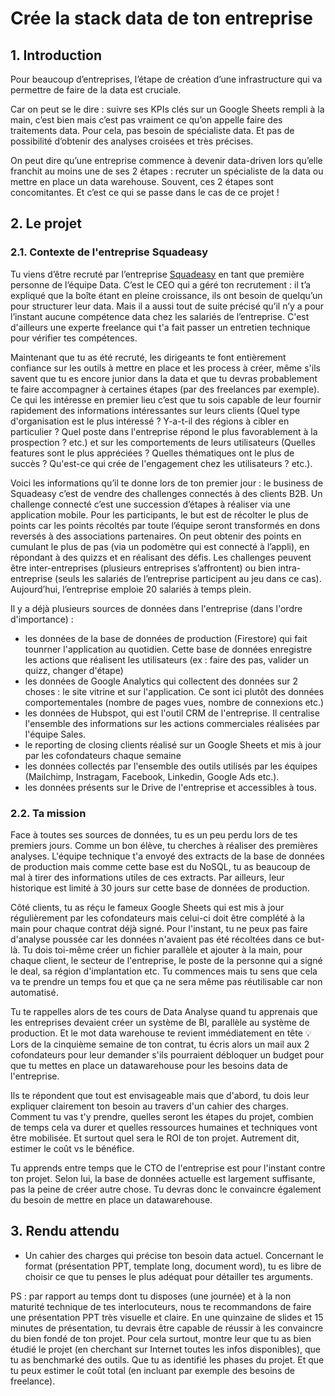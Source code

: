 # Crée la stack data de ton entreprise 

## 1. Introduction
Pour beaucoup d’entreprises, l’étape de création d’une infrastructure qui va permettre de faire de la data est cruciale.

Car on peut se le dire : suivre ses KPIs clés sur un Google Sheets rempli à la main, c’est bien mais c’est pas vraiment ce qu’on appelle faire des traitements data. Pour cela, pas besoin de spécialiste data. Et  pas de possibilité d’obtenir des analyses croisées et très précises. 

On peut dire qu’une entreprise commence à devenir data-driven lors qu’elle franchit au moins une de ses 2 étapes : recruter un spécialiste de la data ou mettre en place un data warehouse.
Souvent, ces 2 étapes sont concomitantes. Et c’est ce qui se passe dans le cas de ce projet !

## 2. Le projet

### 2.1. Contexte de l'entreprise Squadeasy

Tu viens d’être recruté par l’entreprise [Squadeasy](https://www.squadeasy.com/) en tant que première personne de l’équipe Data. C’est le CEO qui a géré ton recrutement : il t’a expliqué que la boîte étant en pleine croissance, ils ont besoin de quelqu’un pour structurer leur data. Mais il a aussi tout de suite précisé qu’il n’y a pour l’instant aucune compétence data chez les salariés de l’entreprise. C'est d'ailleurs une experte freelance qui t'a fait passer un entretien technique pour vérifier tes compétences.

Maintenant que tu as été recruté, les dirigeants te font entièrement confiance sur les outils à mettre en place et les process à créer, même s'ils savent que tu es encore junior dans la data et que tu devras probablement te faire accompagner à certaines étapes (par des freelances par exemple). Ce qui les intéresse en premier lieu c’est que tu sois capable de leur fournir rapidement des informations intéressantes sur leurs clients (Quel type d'organisation est le plus intéressé ? Y-a-t-il des régions à cibler en particulier ? Quel poste dans l'entreprise répond le plus favorablement à la prospection ? etc.) et sur les comportements de leurs utilisateurs (Quelles features sont le plus appréciées ? Quelles thématiques ont le plus de succès ? Qu'est-ce qui crée de l'engagement chez les utilisateurs ? etc.). 

Voici les informations qu’il te donne lors de ton premier jour : le business de Squadeasy c’est de vendre des challenges connectés à des clients B2B. Un challenge connecté c’est une succession d’étapes à réaliser via une application mobile. Pour les participants, le but est de récolter le plus de points car les points récoltés par toute l’équipe seront transformés en dons reversés à des associations partenaires. On peut obtenir des points en cumulant le plus de pas (via un podomètre qui est connecté à l’appli), en répondant à des quizzs et en réalisant des défis. 
Les challenges peuvent être inter-entreprises (plusieurs entreprises s’affrontent) ou bien intra-entreprise (seuls les salariés de l’entreprise participent au jeu dans ce cas).
Aujourd’hui, l’entreprise emploie 20 salariés à temps plein.

Il y a déjà plusieurs sources de données dans l'entreprise (dans l'ordre d'importance) : 
- les données de la base de données de production (Firestore) qui fait tounrner l'application au quotidien. Cette base de données enregistre les actions que réalisent les utilisateurs (ex : faire des pas, valider un quizz, changer d'étape)
- les données de Google Analytics qui collectent des données sur 2 choses : le site vitrine et sur l'application. Ce sont ici plutôt des données comportementales (nombre de pages vues, nombre de connexions etc.)
- les données de Hubspot, qui est l'outil CRM de l'entreprise. Il centralise l'ensemble des informations sur les actions commerciales réalisées par l'équipe Sales.
- le reporting de closing clients réalisé sur un Google Sheets et mis à jour par les cofondateurs chaque semaine
- les données collectés par l'ensemble des outils utilisés par les équipes (Mailchimp, Instragam, Facebook, Linkedin, Google Ads etc.).
- les données présents sur le Drive de l'entreprise et accessibles à tous.

### 2.2. Ta mission

Face à toutes ses sources de données, tu es un peu perdu lors de tes premiers jours. Comme un bon élève, tu cherches à réaliser des premières analyses. L'équipe technique t'a envoyé des extracts de la base de données de production mais comme cette base est du NoSQL, tu as beaucoup de mal à tirer des informations utiles de ces extracts. Par ailleurs, leur historique est limité à 30 jours sur cette base de données de production. 

Côté clients, tu as réçu le fameux Google Sheets qui est mis à jour régulièrement par les cofondateurs mais celui-ci doit être complété à la main pour chaque contrat déjà signé. Pour l'instant, tu ne peux pas faire d'analyse poussée car les données n'avaient pas été récoltées dans ce but-là. Tu dois toi-même créer un fichier parallèle et ajouter à la main, pour chaque client, le secteur de l'entreprise, le poste de la personne qui a signé le deal, sa région d'implantation etc. Tu commences mais tu sens que cela va te prendre un temps fou et que ça ne sera même pas réutilisable car non automatisé.

Tu te rappelles alors de tes cours de Data Analyse quand tu apprenais que les entreprises devaient créer un système de BI, parallèle au système de production. Et le mot data warehouse te revient immédiatement en tête 💡 Lors de la cinquième semaine de ton contrat, tu écris alors un mail aux 2 cofondateurs pour leur demander s'ils pourraient débloquer un budget pour que tu mettes en place un datawarehouse pour les besoins data de l'entreprise.

Ils te répondent que tout est envisageable mais que d'abord, tu dois leur expliquer clairement ton besoin au travers d'un cahier des charges. Comment tu vas t'y prendre, quelles seront les étapes du projet, combien de temps cela va durer et quelles ressources humaines et techniques vont être mobilisée. Et surtout quel sera le ROI de ton projet. Autrement dit, estimer le coût vs le bénéfice. 

Tu apprends entre temps que le CTO de l'entreprise est pour l'instant contre ton projet. Selon lui, la base de données actuelle est largement suffisante, pas la peine de créer autre chose. Tu devras donc le convaincre également du besoin de mettre en place un datawarehouse.

## 3. Rendu attendu
- Un cahier des charges qui précise ton besoin data actuel. Concernant le format (présentation PPT, template long, document word), tu es libre de choisir ce que tu penses le plus adéquat pour détailler tes arguments. 

PS : par rapport au temps dont tu disposes (une journée) et à la non maturité technique de tes interlocuteurs, nous te recommandons de faire une présentation PPT très visuelle et claire. En une quinzaine de slides et 15 minutes de présentation, tu devrais être capable de réussir à les convaincre du bien fondé de ton projet. Pour cela surtout, montre leur que tu as bien étudié le projet (en cherchant sur Internet toutes les infos disponibles), que tu as benchmarké des outils. Que tu as identifié les phases du projet. Et que tu peux estimer le coût total (en incluant par exemple des besoins de freelance).
